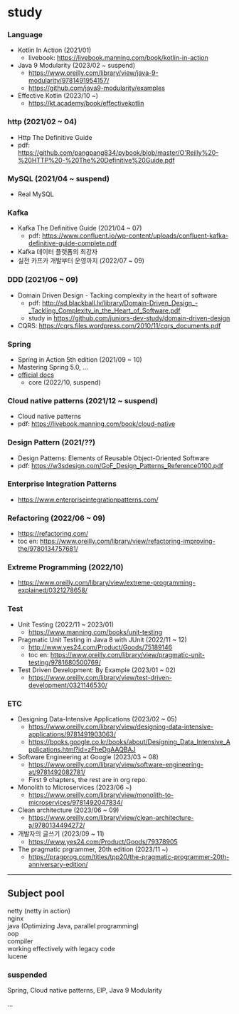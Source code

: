 # study

### Language

- Kotlin In Action (2021/01)
  - livebook: https://livebook.manning.com/book/kotlin-in-action
- Java 9 Modularity (2023/02 ~ suspend)
  - https://www.oreilly.com/library/view/java-9-modularity/9781491954157/
  - https://github.com/java9-modularity/examples
- Effective Kotlin (2023/10 ~)
  - https://kt.academy/book/effectivekotlin

### http (2021/02 ~ 04)

- Http The Definitive Guide
- pdf: https://github.com/pangpang834/pybook/blob/master/O'Reilly%20-%20HTTP%20-%20The%20Definitive%20Guide.pdf

### MySQL (2021/04 ~ suspend)

- Real MySQL

### Kafka

- Kafka The Definitive Guide (2021/04 ~ 07)
  - pdf: https://www.confluent.io/wp-content/uploads/confluent-kafka-definitive-guide-complete.pdf
- Kafka 데이터 플랫폼의 최강자
- 실전 카프카 개발부터 운영까지 (2022/07 ~ 09)

### DDD (2021/06 ~ 09)

- Domain Driven Design - Tacking complexity in the heart of software
  - pdf: http://sd.blackball.lv/library/Domain-Driven_Design_-_Tackling_Complexity_in_the_Heart_of_Software.pdf
  - study in https://github.com/juniors-dev-study/domain-driven-design
- CQRS: https://cqrs.files.wordpress.com/2010/11/cqrs_documents.pdf

### Spring

- Spring in Action 5th edition (2021/09 ~ 10)
- Mastering Spring 5.0, ...
- [official docs](https://docs.spring.io/spring-framework/docs/current/reference/html/)
    - core (2022/10, suspend)

### Cloud native patterns (2021/12 ~ suspend)

- Cloud native patterns
- pdf: https://livebook.manning.com/book/cloud-native

### Design Pattern (2021/??)

- Design Patterns: Elements of Reusable Object-Oriented Software
- pdf: https://w3sdesign.com/GoF_Design_Patterns_Reference0100.pdf

### Enterprise Integration Patterns

- https://www.enterpriseintegrationpatterns.com/

### Refactoring (2022/06 ~ 09)

- https://refactoring.com/
- toc en: https://www.oreilly.com/library/view/refactoring-improving-the/9780134757681/

### Extreme Programming (2022/10)

- https://www.oreilly.com/library/view/extreme-programming-explained/0321278658/

### Test

- Unit Testing (2022/11 ~ 2023/01)
    - https://www.manning.com/books/unit-testing
- Pragmatic Unit Testing in Java 8 with JUnit (2022/11 ~ 12)
    - http://www.yes24.com/Product/Goods/75189146
    - toc en: https://www.oreilly.com/library/view/pragmatic-unit-testing/9781680500769/
- Test Driven Development: By Example (2023/01 ~ 02)
    - https://www.oreilly.com/library/view/test-driven-development/0321146530/

### ETC

- Designing Data-Intensive Applications (2023/02 ~ 05)
  - https://www.oreilly.com/library/view/designing-data-intensive-applications/9781491903063/
  - https://books.google.co.kr/books/about/Designing_Data_Intensive_Applications.html?id=zFheDgAAQBAJ
- Software Engineering at Google (2023/03 ~ 08)
  - https://www.oreilly.com/library/view/software-engineering-at/9781492082781/
  - First 9 chapters, the rest are in org repo.
- Monolith to Microservices (2023/06 ~)
  - https://www.oreilly.com/library/view/monolith-to-microservices/9781492047834/
- Clean architecture (2023/06 ~ 09)
  - https://www.oreilly.com/library/view/clean-architecture-a/9780134494272/
- 개발자의 글쓰기 (2023/09 ~ 11)
  - https://www.yes24.com/Product/Goods/79378905
- The pragmatic prgrammer, 20th edition (2023/11 ~)
  - https://pragprog.com/titles/tpp20/the-pragmatic-programmer-20th-anniversary-edition/

---

## Subject pool

netty (netty in action)  
nginx  
java (Optimizing Java, parallel programming)  
oop  
compiler  
working effectively with legacy code  
lucene  

### suspended

Spring, Cloud native patterns, EIP, Java 9 Modularity

...
